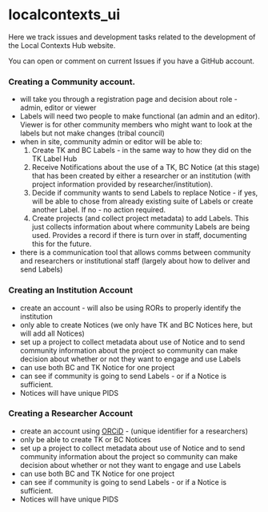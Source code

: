 # localcontexts_ui
Here we track issues and development tasks related to the development of the Local Contexts Hub website.

You can open or comment on current Issues if you have a GitHub account.

### Creating a Community account. 
- will take you through a registration page and decision about role - admin, editor or viewer 
- Labels will need two people to make functional (an admin and an editor). Viewer is for other community members who might want to look at the labels but not make changes (tribal council)
- when in site, community admin or editor will be able to:
	1. Create TK and BC Labels - in the same way to how they did on the TK Label Hub
	2. Receive Notifications about the use of a TK, BC Notice (at this stage) that has been created by either a researcher or an institution (with project information provided by researcher/institution). 
	3. Decide if community wants to send Labels to replace Notice - if yes, will be able to chose from already existing suite of Labels or create another Label. If no - no action required. 
	4. Create projects (and collect project metadata) to add Labels. This just collects information about where community Labels are being used. Provides a record if there is turn over in staff, documenting this for the future. 
- there is a communication tool that allows comms between community and researchers or institutional staff (largely about how to deliver and send Labels)

### Creating an Institution Account
 - create an account - will also be using RORs to properly identify the institution
- only able to create Notices (we only have TK and BC Notices here, but will add all Notices)
- set up a project to collect metadata about use of Notice and to send community information about the project so community can make decision about whether or not they want to engage and use Labels
- can use both BC and TK Notice for one project
- can see if community is going to send Labels - or if a Notice is sufficient. 
- Notices will have unique PIDS

### Creating a Researcher Account
- create an account using [ORCiD](https://orcid.org/) - (unique identifier for a researchers)
- only be able to create TK or BC Notices
- set up a project to collect metadata about use of Notice and to send community information about the project so community can make decision about whether or not they want to engage and use Labels
- can use both BC and TK Notice for one project
- can see if community is going to send Labels - or if a Notice is sufficient. 
- Notices will have unique PIDS
